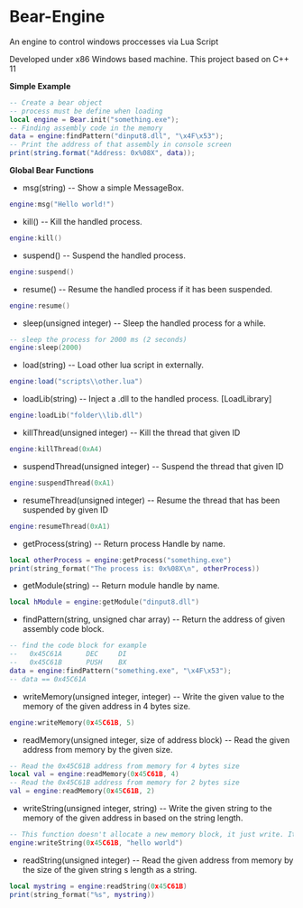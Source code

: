 # Bear-Engine
An engine to control windows proccesses via Lua Script

Developed under x86 Windows based machine.
This project based on C++ 11

**Simple Example**

```lua
-- Create a bear object
-- process must be define when loading
local engine = Bear.init("something.exe");
-- Finding assembly code in the memory
data = engine:findPattern("dinput8.dll", "\x4F\x53");
-- Print the address of that assembly in console screen
print(string.format("Address: 0x%08X", data));
```

**Global Bear Functions**

- msg(string) -- Show a simple MessageBox.
```lua
engine:msg("Hello world!")
```

- kill() -- Kill the handled process.
```lua
engine:kill()
```

- suspend() -- Suspend the handled process.
```lua
engine:suspend()
```

- resume() -- Resume the handled process if it has been suspended.
```lua
engine:resume()
```

- sleep(unsigned integer) -- Sleep the handled process for a while.
```lua
-- sleep the process for 2000 ms (2 seconds)
engine:sleep(2000)
```

- load(string) -- Load other lua script in externally.
```lua
engine:load("scripts\\other.lua")
```

- loadLib(string) -- Inject a .dll to the handled process. [LoadLibrary]
```lua
engine:loadLib("folder\\lib.dll")
```

- killThread(unsigned integer) -- Kill the thread that given ID
```lua
engine:killThread(0xA4)
```

- suspendThread(unsigned integer) -- Suspend the thread that given ID
```lua
engine:suspendThread(0xA1)
```

- resumeThread(unsigned integer) -- Resume the thread that has been suspended by given ID
```lua
engine:resumeThread(0xA1)
```

- getProcess(string) -- Return process Handle by name.
```lua
local otherProcess = engine:getProcess("something.exe")
print(string_format("The process is: 0x%08X\n", otherProcess))
```

- getModule(string) -- Return module handle by name.
```lua
local hModule = engine:getModule("dinput8.dll")
```

- findPattern(string, unsigned char array) -- Return the address of given assembly code block.
```lua
-- find the code block for example
--   0x‭45C61A‬      DEC     DI
--   0x‭45C61B      PUSH    BX
data = engine:findPattern("something.exe", "\x4F\x53");
-- data == 0x‭45C61A
```

- writeMemory(unsigned integer, integer) -- Write the given value to the memory of the given address in 4 bytes size.
```lua
engine:writeMemory(0x‭45C61B, 5‬)
```
- readMemory(unsigned integer, size of  address block) -- Read the given address from memory by the given size.
```lua
-- Read the 0x‭45C61B address from memory for 4 bytes size
local val = engine:readMemory(0x‭45C61B‬, 4)
-- Read the 0x‭45C61B address from memory for 2 bytes size
val = engine:readMemory(0x‭45C61B‬, 2)
```

- writeString(unsigned integer, string) -- Write the given string to the memory of the given address in based on the string length.
```lua
-- This function doesn't allocate a new memory block, it just write. It can cause a problem if the given string length exceed the size of the memory block.
engine:writeString(0x‭45C61B‬, "hello world")
```

- readString(unsigned integer) -- Read the given address from memory by the size of the given string s length as a string.
```lua
local mystring = engine:readString(0x‭45C61B‬)
print(string_format("%s", mystring))
```
